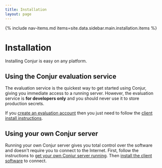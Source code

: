 ```yaml
---
title: Installation
layout: page
---
```


{% include nav-items.md items=site.data.sidebar.main.installation.items %}

# Installation

Installing Conjur is easy on any platform.

## Using the Conjur evaluation service

The evaluation service is the quickest way to get started using Conjur, giving
you immediate access to a running server. However, the evaluation service is
**for developers only** and you should never use it to store production secrets.

If you [create an evaluation account](/try) then you just need to follow the
[client install instructions][client].

## Using your own Conjur server

Running your own Conjur server gives you total control over the software and
doesn't require you to connect to the Internet. First, follow the instructions
to [get your own Conjur server running][server]. Then [install the client
software][client] to connect.

[client]: /get-started/install-conjur-cli
[server]: /get-started/install-conjur-server
